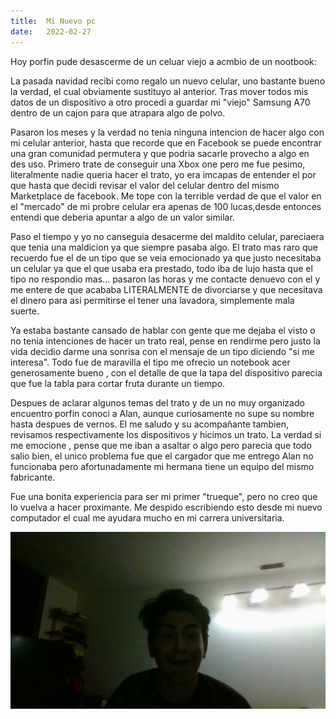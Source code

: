 ```yaml
---
title:  Mi Nuevo pc
date:   2022-02-27
---
```


Hoy porfin pude desascerme de un celuar viejo a acmbio de un nootbook:
<!--more-->

La pasada navidad recibi como regalo un nuevo celular, uno bastante bueno la verdad, el cual obviamente sustituyo al anterior. Tras mover todos mis datos de un dispositivo a otro procedi a  guardar mi "viejo" Samsung A70 dentro de un cajon para que atrapara algo de polvo.

Pasaron los meses y la verdad no tenia ninguna intencion de hacer algo con mi celular anterior, hasta que recorde que en Facebook se puede encontrar una gran comunidad permutera y que podria sacarle provecho a algo en des uso. Primero trate de conseguir una Xbox one pero me fue pesimo, literalmente nadie queria hacer el trato, yo era imcapas de entender el por que hasta que decidi revisar el valor del celular dentro del mismo Marketplace de facebook. Me tope con la terrible verdad de que el valor en el "mercado" de mi probre celular era apenas de 100 lucas,desde entonces entendi que deberia apuntar a algo de un valor similar.

Paso el tiempo y yo no canseguia desacerme del maldito celular, pareciaera que tenia una maldicion ya que siempre pasaba algo. El trato mas raro que recuerdo fue el de un tipo que se veia emocionado ya que justo necesitaba un celular ya que el que usaba era prestado, todo iba de lujo hasta que el tipo no respondio mas... pasaron las horas y me contacte denuevo con el y me entere de que acababa LITERALMENTE de divorciarse y que necesitava el dinero para asi permitirse el tener una lavadora, simplemente mala suerte.

Ya estaba bastante cansado de hablar con gente que me dejaba el visto o no tenia intenciones de hacer un trato real, pense en rendirme pero justo la vida decidio darme una sonrisa con el mensaje de un tipo diciendo "si me interesa". Todo fue de maravilla el tipo me ofrecio un notebook acer generosamente bueno , con el detalle de que la tapa del dispositivo parecia que fue la tabla para cortar fruta durante un tiempo.

Despues de aclarar algunos temas del trato y de un no muy organizado encuentro porfin conoci a Alan, aunque curiosamente no supe su nombre hasta despues de vernos. El me saludo y su acompañante tambien, revisamos respectivamente los dispositivos y hicimos un trato. La verdad si me emocione , pense que me iban a asaltar o algo pero parecia que todo salio bien, el unico problema fue que el cargador que me entrego Alan no funcionaba pero afortunadamente mi hermana tiene un equipo del mismo fabricante.

Fue una bonita experiencia para ser mi primer "trueque", pero no creo que lo vuelva a hacer proximante. Me despido escribiendo esto desde mi nuevo computador el cual me ayudara mucho en mi carrera universitaria.

![soy yo!](https://github.com/SUPER-EIGHT/SUPER-EIGHT.github.io/blob/main/png/yo.jpg?raw=true)